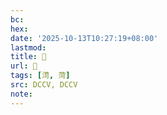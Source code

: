 ```yaml
---
bc:
hex:
date: '2025-10-13T10:27:19+08:00'
lastmod:
title: 􃎝
url: 􃎝
tags: [渮, 菏]
src: DCCV, DCCV
note:
---
```

